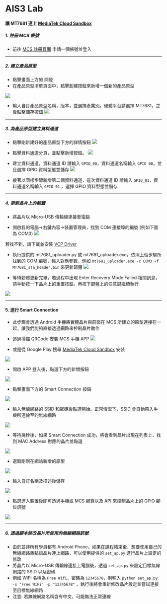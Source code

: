 # AIS3 Lab

#### 讓 MT7681 連上 [MediaTek Cloud Sandbox](https://mcs.mediatek.com/oauth/zh-TW/signup)
##### 1. 註冊 MCS 帳號
- 前往 [MCS 註冊頁面](https://mcs.mediatek.com/oauth/zh-TW/signup) 申請一個帳號並登入

---

##### 2. 建立產品原型
- 點擊畫面上方的 開發
- 在產品原型清單頁面中，點擊創建按鈕來新增一個新的產品原型

![](https://img.mediatek.com/1500/mtk.linkit/mcs-resources/zh-TW/2.8.5/LinkIt_Connect/img_linkitconnect7681_01.png)

- 輸入自訂產品原型名稱，版本，並選擇產業別。硬體平台請選擇 MT7681，之後點擊儲存按鈕
![](https://img.mediatek.com/1500/mtk.linkit/mcs-resources/zh-TW/2.8.5/LinkIt_Connect/img_linkitconnect7681_02.png)

---

##### 3. 為產品原型建立資料通道
- 點擊剛新建好的產品原型下方的詳情按鈕
![](https://img.mediatek.com/1500/mtk.linkit/mcs-resources/zh-TW/2.8.5/LinkIt_Connect/img_linkitconnect7681_03.png)

- 點擊資料通道分頁，並點擊新增按鈕。
![](https://img.mediatek.com/1500/mtk.linkit/mcs-resources/zh-TW/2.8.5/LinkIt_Connect/img_linkitconnect7681_05.png)

- 建立資料通道，資料通道 ID 請輸入 `GPIO_00`，資料通道名稱輸入 `GPIO 00`，並且選擇 GPIO 資料型態並儲存
![](https://img.mediatek.com/1500/mtk.linkit/mcs-resources/zh-TW/2.8.5/LinkIt_Connect/img_linkitconnect7681_06.png)

- 接著以同樣步驟新增第二個資料通道，這次資料通道 ID 請輸入 `GPIO_01`，資料通道名稱輸入 `GPIO 01` ，選擇 GPIO 資料型態並儲存

---

##### 4. 更新晶片上的韌體
- 將晶片以 Micro-USB 傳輸線連接至電腦
 
- 開啟我的電腦->右鍵內容->裝置管理員，找到 COM 連接埠的編號 (例如下圖為 COM3)
![](http://i.imgur.com/e3gd0kW.png)

若找不到，請下載並安裝 [VCP Driver](http://www.ftdichip.com/Drivers/VCP.htm)

- 執行提供的 mt7681_uploader.py 或 mt7681_uploader.exe，依照上個步驟所找到的 COM 編號，輸入對應參數，例如 `mt7681_uploader.exe -c COM3 -f MT7681_sta_header.bin` 來更新韌體
![](http://i.imgur.com/JdAGs4J.png)

- 等待韌體更新完畢，若過程中出現 Enter Recovery Mode Failed 相關訊息，請手動按一下晶片上的重置按鈕，再按下鍵盤上的任意鍵繼續執行

![](http://i.imgur.com/hpMdBDo.png)

---

#### 5. 進行 Smart Connection
- 此步驟會透過 Android 手機將實體晶片與前面在 MCS 所建立的原型連接在一起，讓我們能夠直接透過網路來控制晶片動作

- 透過掃描 QRCode 安裝 MCS 手機 APP
![](https://img.mediatek.com/1500/mtk.linkit/mcs-resources/zh-TW/2.8.5/LinkIt_Connect/img_linkitconnect7681_00.png)

- 或是從 Google Play 搜尋 [MediaTek Cloud Sandbox](https://play.google.com/store/apps/details?id=com.mediatek.iotcloud&hl=zh_TW) 安裝

![](http://i.imgur.com/LT9HwNW.png)

- 開啟 APP 登入後，點選下方的新增按鈕

![](https://img.mediatek.com/1500/mtk.linkit/mcs-resources/zh-TW/2.8.5/LinkIt_Connect/img_linkitconnect7681_09.png)

- 點擊畫面下方的 Smart Connection 按鈕

![](https://img.mediatek.com/1500/mtk.linkit/mcs-resources/zh-TW/2.8.5/LinkIt_Connect/img_linkitconnect7681_10.png)

- 輸入無線網路的 SSID 和密碼後點選開始。正常情況下，SSID 會自動帶入手機所連線至的無線網路

![](https://img.mediatek.com/1500/mtk.linkit/mcs-resources/zh-TW/2.8.5/LinkIt_Connect/img_linkitconnect7681_11.png)

- 等待幾秒後，如果 Smart Connection 成功，將會看到晶片出現在列表上，找到 MAC Address 對應的晶片並點選

![](https://img.mediatek.com/1500/mtk.linkit/mcs-resources/zh-TW/2.8.5/LinkIt_Connect/img_linkitconnect7681_13.png)

- 選取剛剛在網站新增的原型

![](https://img.mediatek.com/1500/mtk.linkit/mcs-resources/zh-TW/2.8.5/LinkIt_Connect/img_linkitconnect7681_14.png)

- 輸入自訂名稱及描述後儲存

![](https://img.mediatek.com/1500/mtk.linkit/mcs-resources/zh-TW/2.8.5/LinkIt_Connect/img_linkitconnect7681_15.png)

- 點選進入裝置後即可透過手機或 MCS 網頁以及 API 來控制晶片上的 GPIO 腳位訊號

![](https://img.mediatek.com/1500/mtk.linkit/mcs-resources/zh-TW/2.8.5/LinkIt_Connect/img_linkitconnect7681_22.png)


---

##### 6. 透過腳本修改晶片所使用的無線網路訊號

- 由於並非所有學員都有 Android Phone，如果在課程結束後，想要使用自己的無線網路熱點讓晶片連上網路，可以使用提供的 `set_ap.py` 進行晶片上設定的修改
- 將晶片以 Micro-USB 傳輸線連接上電腦後，透過 `set_ap.py` 來設定目標無線網路的 SSID 以及密碼
- 例如 WiFi 名稱為 `Free Wifi`，密碼為 `12345678`，則輸入 `python set_ap.py -s "Free WiFi" -p "12345678"` ，執行後將會重新修改晶片設定並嘗試連接至目標無線網路
- 注意: 若無線網路名稱含有中文，可能無法正常連線
